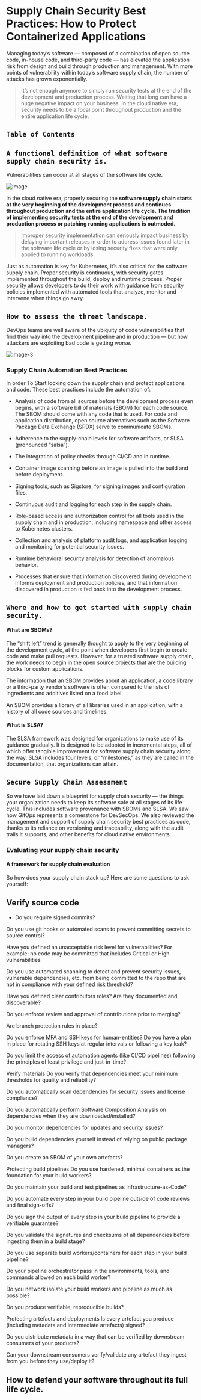 # Supply Chain Security Best Practices: How to Protect Containerized Applications

Managing today’s software — composed of a combination of open source code, in-house code, and third-party code — has elevated the application risk from design and build through production and management. With more points of vulnerability within today’s software supply chain, the number of attacks has grown exponentially.

> It’s not enough anymore to simply run security tests at the end of the development and production process. Waiting that long can have a huge negative impact on your business. In the cloud native era, security needs to be a focal point throughout production and the entire application life cycle.


## `Table of Contents`

## `A functional definition of what software supply chain security is.`
Vulnerabilities can occur at all stages of the software life cycle.

![image](https://github.com/paulveillard/cybersecurity-secure-software-supplychain-lifecyle/blob/main/img/supply-chain-attacks.PNG)


In the cloud native era, properly securing the **software supply chain starts at the very beginning of the development process and continues throughout production and the entire application life cycle. The tradition of implementing security tests at the end of the development and production process or patching running applications is outmoded.**

> Improper security implementation can seriously impact business by delaying important releases in order to address issues found later in the software life cycle or by losing security fixes that were only applied to running workloads.


Just as automation is key for Kubernetes, it’s also critical for the software supply chain. Proper security is continuous, with security gates implemented throughout the build, deploy and runtime process. Proper security allows developers to do their work with guidance from security policies implemented with automated tools that analyze, monitor and intervene when things go awry.


##  `How to assess the threat landscape.`

DevOps teams are well aware of the ubiquity of code vulnerabilities that find their way into the development pipeline and in production — but how attackers are exploiting bad code is getting worse.

![image-3](https://github.com/paulveillard/cybersecurity-secure-software-supplychain-lifecyle/blob/main/img/supply_chain_3.PNG)


### Supply Chain Automation Best Practices

In order To Start locking down the supply chain and protect applications and code. These best practices include the automation of:

- Analysis of code from all sources before the development process even begins, with a software bill of materials (SBOM) for each code source. The SBOM should come with any code that is used. For code and application distribution, open source alternatives such as the Software Package Data Exchange (SPDX) serve to communicate SBOMs.

- Adherence to the supply-chain levels for software artifacts, or SLSA (pronounced “salsa”).

- The integration of policy checks through CI/CD and in runtime.

- Container image scanning before an image is pulled into the build and before deployment.

- Signing tools, such as Sigstore, for signing images and configuration files.

- Continuous audit and logging for each step in the supply chain.

- Role-based access and authorization control for all tools used in the supply chain and in production, including namespace and other access to Kubernetes clusters.

- Collection and analysis of platform audit logs, and application logging and monitoring for potential security issues.

- Runtime behavioral security analysis for detection of anomalous behavior.

- Processes that ensure that information discovered during development informs deployment and production policies, and that information discovered in production is fed back into the development process.


##  `Where and how to get started with supply chain security. `
#### What are SBOMs?
The “shift left” trend is generally thought to apply to the very beginning of the development cycle, at the point when developers first begin to create code and make pull requests. However, for a trusted software supply chain, the work needs to begin in the open source projects that are the building blocks for custom applications.

 

The information that an SBOM provides about an application, a code library or a third-party vendor’s software is often compared to the lists of ingredients and additives listed on a food label. 

An SBOM provides a library of all libraries used in an application, with a history of all code sources and timelines.

#### What is SLSA?
The SLSA framework was designed for organizations to make use of its guidance gradually. It is designed to be adopted in incremental steps, all of which offer tangible improvement for software supply chain security along the way. SLSA includes four levels, or “milestones,” as they are called in the documentation, that organizations can attain.


##  `Secure Supply Chain Assessment`

So we have laid down a blueprint for supply chain security — the things your
organization needs to keep its software safe at all stages of its life cycle.
This includes software provenance with SBOMs and SLSA. We saw how
GitOps represents a cornerstone for DevSecOps. We also reviewed the management and
support of supply chain security best practices as code, thanks to its reliance on
versioning and traceability, along with the audit trails it supports, and other benefits
for cloud native environments.

### Evaluating your supply chain security
#### A framework for supply chain evaluation
So how does your supply chain stack up? Here are some questions to ask yourself:

## Verify source code
- Do you require signed commits?

Do you use git hooks or automated scans to prevent committing secrets to source control?

Have you defined an unacceptable risk level for vulnerabilities? For example: no code may be committed that includes Critical or High vulnerabilities

Do you use automated scanning to detect and prevent security issues, vulnerable dependencies, etc. from being committed to the repo that are not in compliance with your defined risk threshold?

Have you defined clear contributors roles? Are they documented and discoverable?

Do you enforce review and approval of contributions prior to merging?

Are branch protection rules in place?

Do you enforce MFA and SSH keys for human-entities? Do you have a plan in place for rotating SSH keys at regular intervals or following a key leak?

Do you limit the access of automation agents (like CI/CD pipelines) following the principles of least privilege and just-in-time?

Verify materials
Do you verify that dependencies meet your minimum thresholds for quality and reliability?

Do you automatically scan dependencies for security issues and license compliance?

Do you automatically perform Software Composition Analysis on dependencies when they are downloaded/installed?

Do you monitor dependencies for updates and security issues?

Do you build dependencies yourself instead of relying on public package managers?

Do you create an SBOM of your own artefacts?

Protecting build pipelines
Do you use hardened, minimal containers as the foundation for your build workers?

Do you maintain your build and test pipelines as Infrastructure-as-Code?

Do you automate every step in your build pipeline outside of code reviews and final sign-offs?

Do you sign the output of every step in your build pipeline to provide a verifiable guarantee?

Do you validate the signatures and checksums of all dependencies before ingesting them in a build stage?

Do you use separate build workers/containers for each step in your build pipeline?

Do your pipeline orchestrator pass in the environments, tools, and commands allowed on each build worker?

Do you network isolate your build workers and pipeline as much as possible?

Do you produce verifiable, reproducible builds?

Protecting artefacts and deployments
Is every artefact you produce (including metadata and intermediate artefacts) signed?

Do you distribute metadata in a way that can be verified by downstream consumers of your products?

Can your downstream consumers verify/validate any artefact they ingest from you before they use/deploy it?


## How to defend your software throughout its full life cycle.
